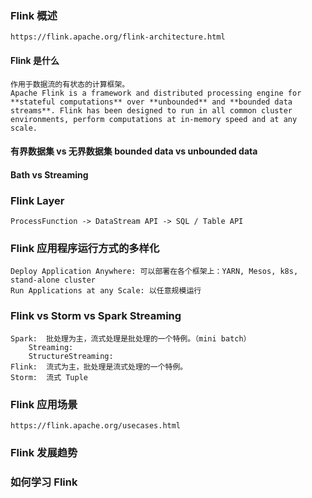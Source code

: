 ### Flink 概述
	https://flink.apache.org/flink-architecture.html
#### Flink 是什么
	作用于数据流的有状态的计算框架。
	Apache Flink is a framework and distributed processing engine for **stateful computations** over **unbounded** and **bounded data streams**. Flink has been designed to run in all common cluster environments, perform computations at in-memory speed and at any scale.
#### 有界数据集 vs 无界数据集 bounded data vs unbounded data
#### Bath vs Streaming

### Flink Layer

	ProcessFunction -> DataStream API -> SQL / Table API

### Flink 应用程序运行方式的多样化

	Deploy Application Anywhere: 可以部署在各个框架上：YARN, Mesos, k8s, stand-alone cluster
	Run Applications at any Scale: 以任意规模运行

### Flink vs Storm vs Spark Streaming

	Spark:	批处理为主，流式处理是批处理的一个特例。（mini batch）
		Streaming: 
		StructureStreaming: 
	Flink:	流式为主，批处理是流式处理的一个特例。
	Storm:	流式 Tuple 

### Flink 应用场景

	https://flink.apache.org/usecases.html
	

### Flink 发展趋势

### 如何学习 Flink 